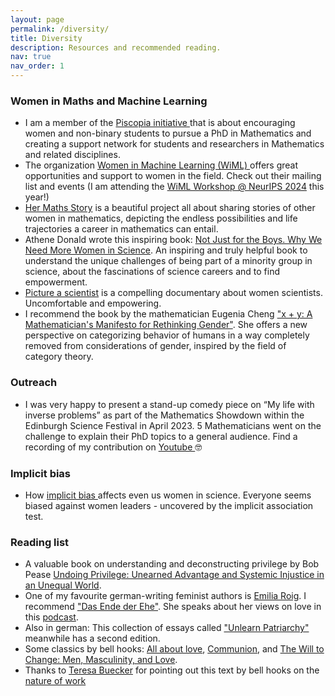 ```yaml
---
layout: page
permalink: /diversity/
title: Diversity
description: Resources and recommended reading.
nav: true
nav_order: 1
---
```



### Women in Maths and Machine Learning
- I am a member of the <a href="https://piscopia.co.uk/">Piscopia initiative </a> that is about encouraging women and non-binary students to pursue a PhD in Mathematics and creating a support network for students and researchers in Mathematics and related disciplines.
- The organization <a href="https://www.wiml.org/"> Women in Machine Learning (WiML) </a> offers great opportunities and support to women in the field. Check out their mailing list and events (I am attending the <a href="https://sites.google.com/wimlworkshop.org/wiml-2024/home"> WiML Workshop @ NeurIPS 2024</a> this year!)
- <a href="https://hermathsstory.eu/">Her Maths Story</a> is a beautiful project all about sharing stories of other women in mathematics, depicting the endless possibilities and life trajectories a career in mathematics can entail.
- Athene Donald wrote this inspiring book: <a href="https://global.oup.com/academic/product/not-just-for-the-boys-9780192893406?cc=gb&lang=en&"> Not Just for the Boys.
Why We Need More Women in Science</a>. An inspiring and truly helpful book to understand the unique challenges of being part of a minority group in science, about the fascinations of science careers and to find empowerment.
- <a href="https://www.pictureascientist.com/"> Picture a scientist</a> is a compelling documentary about women scientists. Uncomfortable and empowering.
- I recommend the book by the mathematician Eugenia Cheng <a href="https://www.goodreads.com/book/show/53054836-x-y">"x + y: A Mathematician's Manifesto for Rethinking Gender"</a>. She offers a new perspective on categorizing behavior of humans in a way completely removed from considerations of gender, inspired by the field of category theory.

### Outreach
- I was very happy to present a stand-up comedy piece on “My life with inverse problems” as part of the Mathematics Showdown within the Edinburgh Science Festival in April 2023. 5 Mathematicians went on the challenge to explain their PhD topics to a general audience. Find a recording of my contribution on <a href="https://youtu.be/3X-fzkVcJyk"> Youtube </a> 🤓



### Implicit bias
- How <a href="https://www.aauw.org/resources/article/iat/">implicit bias </a> affects even us women in science. Everyone seems biased against women leaders - uncovered by the implicit association test.

### Reading list
- A valuable book on understanding and deconstructing privilege by Bob Pease <a href="https://www.goodreads.com/book/show/57623292-undoing-privilege"> Undoing Privilege: Unearned Advantage and Systemic Injustice in an Unequal World</a>.
- One of my favourite german-writing feminist authors is <a href="https://www.emiliaroig.com/">Emilia Roig</a>. I recommend <a href="https://www.ullstein.de/werke/das-ende-der-ehe/hardcover/9783550202285">"Das Ende der Ehe"</a>. She speaks about her views on love in this <a href="https://chezmamapoule.com/emilia-roig-liebe/">podcast</a>.
- Also in german: This collection of essays called <a href="https://www.goodreads.com/book/show/61379879-unlearn-patriarchy">"Unlearn Patriarchy"</a> meanwhile has a second edition.
- Some classics by bell hooks: <a href="https://www.goodreads.com/book/show/17607.All_About_Love">All about love</a>, <a href="https://www.goodreads.com/book/show/32886.Communion">Communion</a>, and <a href="https://bellhooksbooks.com/product/the-will-to-change/">The Will to Change: Men, Masculinity, and Love</a>. 
- Thanks to <a href="https://teresabuecker.de/">Teresa Buecker</a> for pointing out this text by bell hooks on the  <a href="https://drive.google.com/file/d/1ntzxq0e9yT1_Ni5KBdyIiByIVfhavIW_/view?usp=sharing">nature of work</a>
